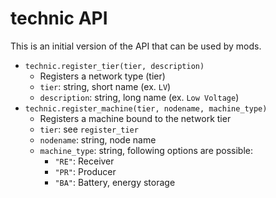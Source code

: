# technic API

This is an initial version of the API that can be used by mods.


 * `technic.register_tier(tier, description)`
    * Registers a network type (tier)
    * `tier`: string, short name (ex. `LV`)
    * `description`: string, long name (ex. `Low Voltage`)
 * `technic.register_machine(tier, nodename, machine_type)`
    * Registers a machine bound to the network tier
    * `tier`: see `register_tier`
    * `nodename`: string, node name
    * `machine_type`: string, following options are possible:
        * `"RE"`: Receiver
        * `"PR"`: Producer
        * `"BA"`: Battery, energy storage

